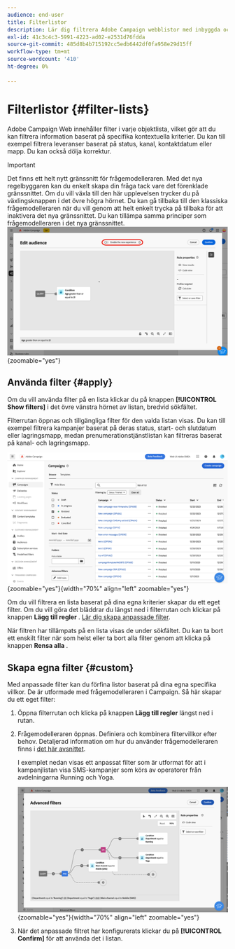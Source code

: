 ```yaml
---
audience: end-user
title: Filterlistor
description: Lär dig filtrera Adobe Campaign webblistor med inbyggda och anpassade filter.
exl-id: 41c3c4c3-5991-4223-ad02-e2531d76fdda
source-git-commit: 485d8b4b715192cc5edb6442df0fa958e29d15ff
workflow-type: tm+mt
source-wordcount: '410'
ht-degree: 0%

---
```


# Filterlistor {#filter-lists}

Adobe Campaign Web innehåller filter i varje objektlista, vilket gör att du kan filtrera information baserat på specifika kontextuella kriterier. Du kan till exempel filtrera leveranser baserat på status, kanal, kontaktdatum eller mapp. Du kan också dölja korrektur.

>[!IMPORTANT]
>
>Det finns ett helt nytt gränssnitt för frågemodelleraren. Med det nya regelbyggaren kan du enkelt skapa din fråga tack vare det förenklade gränssnittet. Om du vill växla till den här upplevelsen trycker du på växlingsknappen i det övre högra hörnet. Du kan gå tillbaka till den klassiska frågemodelleraren när du vill genom att helt enkelt trycka på tillbaka för att inaktivera det nya gränssnittet. Du kan tillämpa samma principer som frågemodelleraren i det nya gränssnittet.
>![Bild som visar växlingen för det nya gränssnittet för regelbyggaren ](assets/query-modeler-toggle.png){zoomable="yes"}

## Använda filter {#apply}

Om du vill använda filter på en lista klickar du på knappen **[!UICONTROL Show filters]** i det övre vänstra hörnet av listan, bredvid sökfältet.

Filterrutan öppnas och tillgängliga filter för den valda listan visas. Du kan till exempel filtrera kampanjer baserat på deras status, start- och slutdatum eller lagringsmapp, medan prenumerationstjänstlistan kan filtreras baserat på kanal- och lagringsmapp.

![Filterpanelen visar tillgängliga filter för listor](assets/filters-pane.png){zoomable="yes"}{width="70%" align="left" zoomable="yes"}

Om du vill filtrera en lista baserat på dina egna kriterier skapar du ett eget filter. Om du vill göra det bläddrar du längst ned i filterrutan och klickar på knappen **Lägg till regler** . [Lär dig skapa anpassade filter](#custom).

När filtren har tillämpats på en lista visas de under sökfältet. Du kan ta bort ett enskilt filter när som helst eller ta bort alla filter genom att klicka på knappen **Rensa alla** .

## Skapa egna filter {#custom}

Med anpassade filter kan du förfina listor baserat på dina egna specifika villkor. De är utformade med frågemodelleraren i Campaign. Så här skapar du ett eget filter:

1. Öppna filterrutan och klicka på knappen **Lägg till regler** längst ned i rutan.

1. Frågemodelleraren öppnas. Definiera och kombinera filtervillkor efter behov. Detaljerad information om hur du använder frågemodelleraren finns i [det här avsnittet](../query/query-modeler-overview.md).

   I exemplet nedan visas ett anpassat filter som är utformat för att i kampanjlistan visa SMS-kampanjer som körs av operatorer från avdelningarna Running och Yoga.

   ![Exempel på anpassade filter som visar SMS-kampanjer filtrerade efter avdelning](assets/filters-sample.png){zoomable="yes"}{width="70%" align="left" zoomable="yes"}

1. När det anpassade filtret har konfigurerats klickar du på **[!UICONTROL Confirm]** för att använda det i listan.